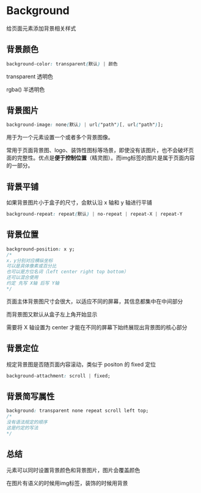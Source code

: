 # Background

给页面元素添加背景相关样式

## 背景颜色

```css
background-color: transparent(默认) | 颜色
```

transparent 透明色

rgba() 半透明色

## 背景图片

```css
background-image: none(默认) | url("path")[, url("path")];
```

用于为一个元素设置一个或者多个背景图像。 

常用于页面背景图、logo、装饰性图标等场景，即使没有该图片，也不会破坏页面的完整性。优点是**便于控制位置**（精灵图）。而img标签的图片是属于页面内容的一部分。

## 背景平铺

如果背景图片小于盒子的尺寸，会默认沿 x 轴和 y 轴进行平铺

```css
background-repeat: repeat(默认) | no-repeat | repeat-X | repeat-Y
```

## 背景位置

```css
background-position: x y;
/*
x，y分别对应横纵坐标
可以是具体像素或百分比
也可以是方位名词（left center right top bottom）
还可以混合使用
约定 先写 X轴 后写 Y轴
*/
```

页面主体背景图尺寸会很大，以适应不同的屏幕，其信息都集中在中间部分

而背景图又默认从盒子左上角开始显示

需要将 X 轴设置为 center 才能在不同的屏幕下始终展现出背景图的核心部分

## 背景定位

规定背景图是否随页面内容滚动，类似于 positon 的 fixed 定位

```css
background-attachment: scroll | fixed;
```

## 背景简写属性

```css
background: transparent none repeat scroll left top;
/*
没有语法规定的顺序
这是约定的写法
*/
```



## 总结

元素可以同时设置背景颜色和背景图片，图片会覆盖颜色

在图片有语义的时候用img标签，装饰的时候用背景

